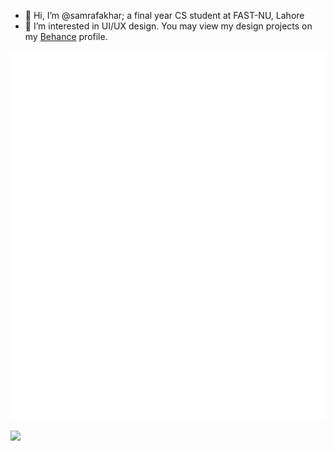 - 👋 Hi, I’m @samrafakhar; a final year CS student at FAST-NU, Lahore
- 👀 I’m interested in UI/UX design. You may view my design projects on my [Behance](https://www.behance.net/samra_fakhar) profile.

![](https://github.com/samrafakhar/github-stats/blob/master/generated/languages.svg)
![](https://github.com/samrafakhar/github-stats/blob/master/generated/overview.svg)


![](https://komarev.com/ghpvc/?username=samrafakhar)

<!---
samrafakhar/samrafakhar is a ✨ special ✨ repository because its `README.md` (this file) appears on your GitHub profile.
You can click the Preview link to take a look at your changes.
--->
